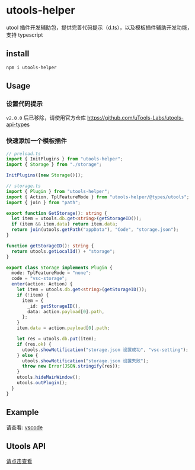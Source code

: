 # utools-helper

utool 插件开发辅助包，提供完善代码提示（d.ts），以及模板插件辅助开发功能，支持 typescript

## install

```bash
npm i utools-helper
```

## Usage

### 设置代码提示

`v2.0.0` 后已移除，请使用官方仓库 https://github.com/uTools-Labs/utools-api-types

### 快速添加一个模板插件

```typescript
// preload.ts
import { InitPlugins } from "utools-helper";
import { Storage } from "./storage";

InitPlugins([new Storage()]);

// storage.ts
import { Plugin } from "utools-helper";
import { Action, TplFeatureMode } from "utools-helper/@types/utools";
import { join } from "path";

export function GetStorage(): string {
  let item = utools.db.get<string>(getStorageID());
  if (item && item.data) return item.data;
  return join(utools.getPath("appData"), "Code", "storage.json");
}

function getStorageID(): string {
  return utools.getLocalId() + "storage";
}

export class Storage implements Plugin {
  mode: TplFeatureMode = "none";
  code = "vsc-storage";
  enter(action: Action) {
    let item = utools.db.get<string>(getStorageID());
    if (!item) {
      item = {
        _id: getStorageID(),
        data: action.payload[0].path,
      };
    }
    item.data = action.payload[0].path;

    let res = utools.db.put(item);
    if (res.ok) {
      utools.showNotification("storage.json 设置成功", "vsc-setting");
    } else {
      utools.showNotification("storage.json 设置失败");
      throw new Error(JSON.stringify(res));
    }
    utools.hideMainWindow();
    utools.outPlugin();
  }
}
```

## Example

请查看: [vscode](https://github.com/mohuishou/utools/tree/master/plugins/vscode)

## Utools API

[请点击查看](https://github.com/mohuishou/utools/blob/master/helper/%40types/utools.d.ts)
